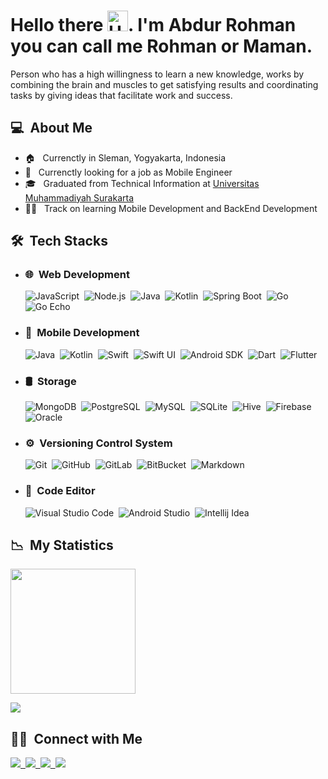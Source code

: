 # Hello there <img alt="Hello" src="https://raw.githubusercontent.com/MartinHeinz/MartinHeinz/master/wave.gif" width="33px">. I'm Abdur Rohman you can call me Rohman or Maman.

Person who has a high willingness to learn a new knowledge, works by combining the brain and muscles to get satisfying results and coordinating tasks by giving ideas that facilitate work and success.

## **💻 &nbsp;About Me**

- 🏠 &nbsp; Currenctly in Sleman, Yogyakarta, Indonesia
- 🏢 &nbsp; Currenctly looking for a job as Mobile Engineer
- 🎓 &nbsp; Graduated from Technical Information at [Universitas Muhammadiyah Surakarta](https://www.ums.ac.id/en/home/)
- 👨‍💻 &nbsp; Track on learning Mobile Development and BackEnd Development

## **🛠 &nbsp;Tech Stacks**

- ### 🌐 &nbsp;Web Development

  ![JavaScript](https://img.shields.io/badge/-JavaScript-555555?style=for-the-badge&logo=javascript)&nbsp;
  ![Node.js](https://img.shields.io/badge/-Node%20js-555555?style=for-the-badge&logo=node.js)&nbsp;
  ![Java](https://img.shields.io/badge/-Java-555555?style=for-the-badge&logo=java&logoColor=50c6fc)&nbsp;
  ![Kotlin](https://img.shields.io/badge/-Kotlin-555555?style=for-the-badge&logo=kotlin&logoColor=FF6D0A)&nbsp;
  ![Spring Boot](https://img.shields.io/badge/-Spring%20Boot-555555?style=for-the-badge&logo=spring&logoColor=6DB33F)&nbsp;
  ![Go](https://img.shields.io/badge/-Go-555555?style=for-the-badge&logo=go)&nbsp;
  ![Go Echo](https://img.shields.io/badge/-Go%20Echo-555555?style=for-the-badge)&nbsp;

- ### 📱 &nbsp;Mobile Development

  ![Java](https://img.shields.io/badge/-Java-555555?style=for-the-badge&logo=java&logoColor=50c6fc)&nbsp;
  ![Kotlin](https://img.shields.io/badge/-Kotlin-555555?style=for-the-badge&logo=kotlin&logoColor=FF6D0A)&nbsp;
  ![Swift](https://img.shields.io/badge/-Swift-555555?style=for-the-badge&logo=swift&logoColor=FF6D0A)&nbsp;
  ![Swift UI](https://img.shields.io/badge/-Swift%20UI-555555?style=for-the-badge&logo=swift&logoColor=FF6D0A)&nbsp;
  ![Android SDK](https://img.shields.io/badge/-Android%20SDK-555555?style=for-the-badge&logo=android)&nbsp;
  ![Dart](https://img.shields.io/badge/-Dart-555555?style=for-the-badge&logo=dart&logoColor=2CB6F6)&nbsp;
  ![Flutter](https://img.shields.io/badge/-Flutter-555555?style=for-the-badge&logo=flutter&logoColor=2CB6F6)&nbsp;

- ### 🛢 &nbsp;Storage

  ![MongoDB](https://img.shields.io/badge/-MongoDB-555555?style=for-the-badge&logo=mongodb)&nbsp;
  ![PostgreSQL](https://img.shields.io/badge/-PostgreSQL-555555?style=for-the-badge&logo=postgresql&logoColor=2683FF)&nbsp;
  ![MySQL](https://img.shields.io/badge/-MySQL-555555?style=for-the-badge&logo=mysql&logoColor=2CB6F6)&nbsp;
  ![SQLite](https://img.shields.io/badge/-SQLite-555555?style=for-the-badge&logo=sqlite)&nbsp;
  ![Hive](https://img.shields.io/badge/-Hive-555555?style=for-the-badge&logo=hive)&nbsp;
  ![Firebase](https://img.shields.io/badge/-Firebase-555555?style=for-the-badge&logo=firebase)&nbsp;
  ![Oracle](https://img.shields.io/badge/-Oracle-555555?style=for-the-badge&logo=oracle)&nbsp;

- ### ⚙️ &nbsp;Versioning Control System

  ![Git](https://img.shields.io/badge/-Git-555555?style=for-the-badge&logo=git)&nbsp;
  ![GitHub](https://img.shields.io/badge/-GitHub-555555?style=for-the-badge&logo=github)&nbsp;
  ![GitLab](https://img.shields.io/badge/-GitLab-555555?style=for-the-badge&logo=gitlab)&nbsp;
  ![BitBucket](https://img.shields.io/badge/-BitBucket-555555?style=for-the-badge&logo=bitbucket&logoColor=2683FF)&nbsp;
  ![Markdown](https://img.shields.io/badge/-Markdown-555555?style=for-the-badge&logo=markdown)&nbsp;

- ### 🔧 &nbsp;Code Editor

  ![Visual Studio Code](https://img.shields.io/badge/-Visual%20Studio%20Code-555555?style=for-the-badge&logo=visual-studio-code&logoColor=007ACC)&nbsp;
  ![Android Studio](https://img.shields.io/badge/-Android%20Studio-555555?style=for-the-badge&logo=android-studio)&nbsp;
  ![Intellij Idea](https://img.shields.io/badge/-Intellij%20Idea-555555?style=for-the-badge&logo=intellij-idea)&nbsp;

## **📉 &nbsp;My Statistics**

<p>
<a href="https://github.com/abdur-rohman">
  <img height="200em" src="https://github-readme-stats-eight-theta.vercel.app/api/top-langs/?username=abdur-rohman&layout=compact" />
</a>
</p>

![](https://komarev.com/ghpvc/?username=abdur-rohman&label=PROFILE+VIEWS)

## **🤝🏻 &nbsp;Connect with Me**

<a href="https://www.linkedin.com/in/abdur-rohman-2b1455140/"><img src="https://img.shields.io/badge/-Abdur%20Rohman-0966C2?style=social&logo=Linkedin"/>&nbsp;
<a href="mailto:abdur.rohman2883@gmail.com"><img src="https://img.shields.io/badge/-abdur.rohman2883@gmail.com-D14836?style=social&logo=gmail&logoColor=F14236"/>&nbsp;
<a href="https://www.instagram.com/abdur_rohman.dev"><img src="https://img.shields.io/badge/-Abdur%20Rohman-D14836?style=social&logo=instagram&logoColor=000000"/>&nbsp;
<a href="https://www.facebook.com/abdur.rohman2883"><img src="https://img.shields.io/badge/-Abdur%20Rohman-D14836?style=social&logo=facebook&logoColor=0B88EF"/>
